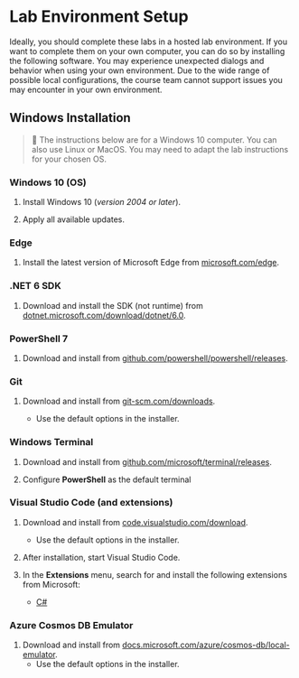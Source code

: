 # Lab Environment Setup

Ideally, you should complete these labs in a hosted lab environment. If you want to complete them on your own computer, you can do so by installing the following software. You may experience unexpected dialogs and behavior when using your own environment. Due to the wide range of possible local configurations, the course team cannot support issues you may encounter in your own environment.

## Windows Installation

> &#128221; The instructions below are for a Windows 10 computer. You can also use Linux or MacOS. You may need to adapt the lab instructions for your chosen OS.

### Windows 10 (OS)

1. Install Windows 10 (*version 2004 or later*).

1. Apply all available updates.

### Edge

1. Install the latest version of Microsoft Edge from [microsoft.com/edge].

### .NET 6 SDK

1. Download and install the SDK (not runtime) from [dotnet.microsoft.com/download/dotnet/6.0].

### PowerShell 7

1. Download and install from [github.com/powershell/powershell/releases].

### Git

1. Download and install from [git-scm.com/downloads].

    - Use the default options in the installer.

### Windows Terminal

1. Download and install from [github.com/microsoft/terminal/releases].

1. Configure **PowerShell** as the default terminal

### Visual Studio Code (and extensions)

1. Download and install from [code.visualstudio.com/download].

    - Use the default options in the installer.

1. After installation, start Visual Studio Code.

1. In the **Extensions** menu, search for and install the following extensions from Microsoft:

    - [C#][marketplace.visualstudio.com/ms-dotnettools.csharp]

### Azure Cosmos DB Emulator

1. Download and install from [docs.microsoft.com/azure/cosmos-db/local-emulator].
    - Use the default options in the installer.

[code.visualstudio.com/download]: https://code.visualstudio.com/download
[docs.microsoft.com/azure/cosmos-db/local-emulator]: https://docs.microsoft.com/azure/cosmos-db/local-emulator#download-the-emulator
[dotnet.microsoft.com/download/dotnet/6.0]: https://dotnet.microsoft.com/download/dotnet/6.0
[git-scm.com/downloads]: https://git-scm.com/downloads
[github.com/microsoft/terminal/releases]: https://github.com/microsoft/terminal/releases/latest
[github.com/powershell/powershell/releases]: https://github.com/powershell/powershell/releases/latest
[marketplace.visualstudio.com/ms-dotnettools.csharp]: https://marketplace.visualstudio.com/items?itemName=ms-dotnettools.csharp
[microsoft.com/edge]: https://microsoft.com/edge
